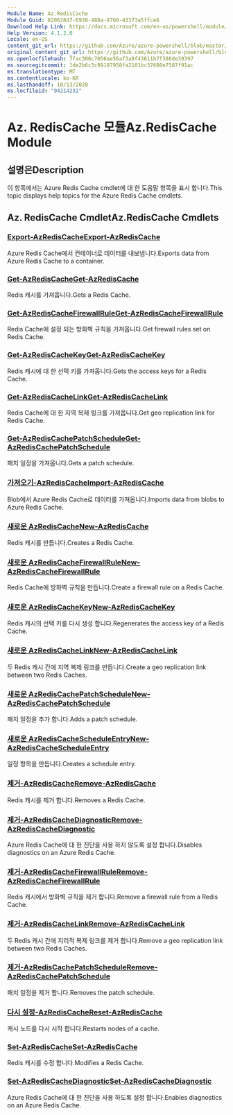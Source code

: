 ```yaml
---
Module Name: Az.RedisCache
Module Guid: 820628d7-6938-488a-8760-43373a5ffce6
Download Help Link: https://docs.microsoft.com/en-us/powershell/module/az.rediscache
Help Version: 4.1.2.0
Locale: en-US
content_git_url: https://github.com/Azure/azure-powershell/blob/master/src/RedisCache/RedisCache/help/Az.RedisCache.md
original_content_git_url: https://github.com/Azure/azure-powershell/blob/master/src/RedisCache/RedisCache/help/Az.RedisCache.md
ms.openlocfilehash: 7fac306c7050ae56af3a9f43611b7f386de39397
ms.sourcegitcommit: 1de2b6c3c99197958fa2101bc37680e7507f91ac
ms.translationtype: MT
ms.contentlocale: ko-KR
ms.lasthandoff: 10/13/2020
ms.locfileid: "94214232"
---
```

# <span data-ttu-id="112e5-101">Az. RedisCache 모듈</span><span class="sxs-lookup"><span data-stu-id="112e5-101">Az.RedisCache Module</span></span>
## <span data-ttu-id="112e5-102">설명은</span><span class="sxs-lookup"><span data-stu-id="112e5-102">Description</span></span>
<span data-ttu-id="112e5-103">이 항목에서는 Azure Redis Cache cmdlet에 대 한 도움말 항목을 표시 합니다.</span><span class="sxs-lookup"><span data-stu-id="112e5-103">This topic displays help topics for the Azure Redis Cache cmdlets.</span></span>

## <span data-ttu-id="112e5-104">Az. RedisCache Cmdlet</span><span class="sxs-lookup"><span data-stu-id="112e5-104">Az.RedisCache Cmdlets</span></span>
### [<span data-ttu-id="112e5-105">Export-AzRedisCache</span><span class="sxs-lookup"><span data-stu-id="112e5-105">Export-AzRedisCache</span></span>](Export-AzRedisCache.md)
<span data-ttu-id="112e5-106">Azure Redis Cache에서 컨테이너로 데이터를 내보냅니다.</span><span class="sxs-lookup"><span data-stu-id="112e5-106">Exports data from Azure Redis Cache to a container.</span></span>

### [<span data-ttu-id="112e5-107">Get-AzRedisCache</span><span class="sxs-lookup"><span data-stu-id="112e5-107">Get-AzRedisCache</span></span>](Get-AzRedisCache.md)
<span data-ttu-id="112e5-108">Redis 캐시를 가져옵니다.</span><span class="sxs-lookup"><span data-stu-id="112e5-108">Gets a Redis Cache.</span></span>

### [<span data-ttu-id="112e5-109">Get-AzRedisCacheFirewallRule</span><span class="sxs-lookup"><span data-stu-id="112e5-109">Get-AzRedisCacheFirewallRule</span></span>](Get-AzRedisCacheFirewallRule.md)
<span data-ttu-id="112e5-110">Redis Cache에 설정 되는 방화벽 규칙을 가져옵니다.</span><span class="sxs-lookup"><span data-stu-id="112e5-110">Get firewall rules set on Redis Cache.</span></span>

### [<span data-ttu-id="112e5-111">Get-AzRedisCacheKey</span><span class="sxs-lookup"><span data-stu-id="112e5-111">Get-AzRedisCacheKey</span></span>](Get-AzRedisCacheKey.md)
<span data-ttu-id="112e5-112">Redis 캐시에 대 한 선택 키를 가져옵니다.</span><span class="sxs-lookup"><span data-stu-id="112e5-112">Gets the access keys for a Redis Cache.</span></span>

### [<span data-ttu-id="112e5-113">Get-AzRedisCacheLink</span><span class="sxs-lookup"><span data-stu-id="112e5-113">Get-AzRedisCacheLink</span></span>](Get-AzRedisCacheLink.md)
<span data-ttu-id="112e5-114">Redis Cache에 대 한 지역 복제 링크를 가져옵니다.</span><span class="sxs-lookup"><span data-stu-id="112e5-114">Get geo replication link for Redis Cache.</span></span>

### [<span data-ttu-id="112e5-115">Get-AzRedisCachePatchSchedule</span><span class="sxs-lookup"><span data-stu-id="112e5-115">Get-AzRedisCachePatchSchedule</span></span>](Get-AzRedisCachePatchSchedule.md)
<span data-ttu-id="112e5-116">패치 일정을 가져옵니다.</span><span class="sxs-lookup"><span data-stu-id="112e5-116">Gets a patch schedule.</span></span>

### [<span data-ttu-id="112e5-117">가져오기-AzRedisCache</span><span class="sxs-lookup"><span data-stu-id="112e5-117">Import-AzRedisCache</span></span>](Import-AzRedisCache.md)
<span data-ttu-id="112e5-118">Blob에서 Azure Redis Cache로 데이터를 가져옵니다.</span><span class="sxs-lookup"><span data-stu-id="112e5-118">Imports data from blobs to Azure Redis Cache.</span></span>

### [<span data-ttu-id="112e5-119">새로운 AzRedisCache</span><span class="sxs-lookup"><span data-stu-id="112e5-119">New-AzRedisCache</span></span>](New-AzRedisCache.md)
<span data-ttu-id="112e5-120">Redis 캐시를 만듭니다.</span><span class="sxs-lookup"><span data-stu-id="112e5-120">Creates a Redis Cache.</span></span>

### [<span data-ttu-id="112e5-121">새로운 AzRedisCacheFirewallRule</span><span class="sxs-lookup"><span data-stu-id="112e5-121">New-AzRedisCacheFirewallRule</span></span>](New-AzRedisCacheFirewallRule.md)
<span data-ttu-id="112e5-122">Redis Cache에 방화벽 규칙을 만듭니다.</span><span class="sxs-lookup"><span data-stu-id="112e5-122">Create a firewall rule on a Redis Cache.</span></span>

### [<span data-ttu-id="112e5-123">새로운 AzRedisCacheKey</span><span class="sxs-lookup"><span data-stu-id="112e5-123">New-AzRedisCacheKey</span></span>](New-AzRedisCacheKey.md)
<span data-ttu-id="112e5-124">Redis 캐시의 선택 키를 다시 생성 합니다.</span><span class="sxs-lookup"><span data-stu-id="112e5-124">Regenerates the access key of a Redis Cache.</span></span>

### [<span data-ttu-id="112e5-125">새로운 AzRedisCacheLink</span><span class="sxs-lookup"><span data-stu-id="112e5-125">New-AzRedisCacheLink</span></span>](New-AzRedisCacheLink.md)
<span data-ttu-id="112e5-126">두 Redis 캐시 간에 지역 복제 링크를 만듭니다.</span><span class="sxs-lookup"><span data-stu-id="112e5-126">Create a geo replication link between two Redis Caches.</span></span>

### [<span data-ttu-id="112e5-127">새로운 AzRedisCachePatchSchedule</span><span class="sxs-lookup"><span data-stu-id="112e5-127">New-AzRedisCachePatchSchedule</span></span>](New-AzRedisCachePatchSchedule.md)
<span data-ttu-id="112e5-128">패치 일정을 추가 합니다.</span><span class="sxs-lookup"><span data-stu-id="112e5-128">Adds a patch schedule.</span></span>

### [<span data-ttu-id="112e5-129">새로운 AzRedisCacheScheduleEntry</span><span class="sxs-lookup"><span data-stu-id="112e5-129">New-AzRedisCacheScheduleEntry</span></span>](New-AzRedisCacheScheduleEntry.md)
<span data-ttu-id="112e5-130">일정 항목을 만듭니다.</span><span class="sxs-lookup"><span data-stu-id="112e5-130">Creates a schedule entry.</span></span>

### [<span data-ttu-id="112e5-131">제거-AzRedisCache</span><span class="sxs-lookup"><span data-stu-id="112e5-131">Remove-AzRedisCache</span></span>](Remove-AzRedisCache.md)
<span data-ttu-id="112e5-132">Redis 캐시를 제거 합니다.</span><span class="sxs-lookup"><span data-stu-id="112e5-132">Removes a Redis Cache.</span></span>

### [<span data-ttu-id="112e5-133">제거-AzRedisCacheDiagnostic</span><span class="sxs-lookup"><span data-stu-id="112e5-133">Remove-AzRedisCacheDiagnostic</span></span>](Remove-AzRedisCacheDiagnostic.md)
<span data-ttu-id="112e5-134">Azure Redis Cache에 대 한 진단을 사용 하지 않도록 설정 합니다.</span><span class="sxs-lookup"><span data-stu-id="112e5-134">Disables diagnostics on an Azure Redis Cache.</span></span>

### [<span data-ttu-id="112e5-135">제거-AzRedisCacheFirewallRule</span><span class="sxs-lookup"><span data-stu-id="112e5-135">Remove-AzRedisCacheFirewallRule</span></span>](Remove-AzRedisCacheFirewallRule.md)
<span data-ttu-id="112e5-136">Redis 캐시에서 방화벽 규칙을 제거 합니다.</span><span class="sxs-lookup"><span data-stu-id="112e5-136">Remove a firewall rule from a Redis Cache.</span></span>

### [<span data-ttu-id="112e5-137">제거-AzRedisCacheLink</span><span class="sxs-lookup"><span data-stu-id="112e5-137">Remove-AzRedisCacheLink</span></span>](Remove-AzRedisCacheLink.md)
<span data-ttu-id="112e5-138">두 Redis 캐시 간에 지리적 복제 링크를 제거 합니다.</span><span class="sxs-lookup"><span data-stu-id="112e5-138">Remove a geo replication link between two Redis Caches.</span></span>

### [<span data-ttu-id="112e5-139">제거-AzRedisCachePatchSchedule</span><span class="sxs-lookup"><span data-stu-id="112e5-139">Remove-AzRedisCachePatchSchedule</span></span>](Remove-AzRedisCachePatchSchedule.md)
<span data-ttu-id="112e5-140">패치 일정을 제거 합니다.</span><span class="sxs-lookup"><span data-stu-id="112e5-140">Removes the patch schedule.</span></span>

### [<span data-ttu-id="112e5-141">다시 설정-AzRedisCache</span><span class="sxs-lookup"><span data-stu-id="112e5-141">Reset-AzRedisCache</span></span>](Reset-AzRedisCache.md)
<span data-ttu-id="112e5-142">캐시 노드를 다시 시작 합니다.</span><span class="sxs-lookup"><span data-stu-id="112e5-142">Restarts nodes of a cache.</span></span>

### [<span data-ttu-id="112e5-143">Set-AzRedisCache</span><span class="sxs-lookup"><span data-stu-id="112e5-143">Set-AzRedisCache</span></span>](Set-AzRedisCache.md)
<span data-ttu-id="112e5-144">Redis 캐시를 수정 합니다.</span><span class="sxs-lookup"><span data-stu-id="112e5-144">Modifies a Redis Cache.</span></span>

### [<span data-ttu-id="112e5-145">Set-AzRedisCacheDiagnostic</span><span class="sxs-lookup"><span data-stu-id="112e5-145">Set-AzRedisCacheDiagnostic</span></span>](Set-AzRedisCacheDiagnostic.md)
<span data-ttu-id="112e5-146">Azure Redis Cache에 대 한 진단을 사용 하도록 설정 합니다.</span><span class="sxs-lookup"><span data-stu-id="112e5-146">Enables diagnostics on an Azure Redis Cache.</span></span>

